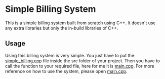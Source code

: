 # Simple Billing System
This is a simple billing system built from scratch using C++. It doesn't use any extra libraries but only the in-build libraries of C++.

## Usage
Using this billing system is very simple. You just have to put the [simple_billing.cpp](./src/simple_billing.cpp) file inside the src folder of your project. Then you have to call the function to your required file, here for me it is [main.cpp](./src/main.cpp). For more reference on how to use the system, please open [main.cpp](./src/main.cpp).
